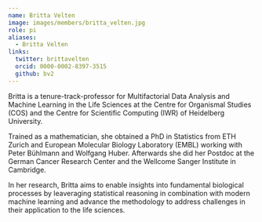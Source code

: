 ```yaml
---
name: Britta Velten
image: images/members/britta_velten.jpg
role: pi
aliases:
  - Britta Velten
links:
  twitter: brittavelten
  orcid: 0000-0002-8397-3515
  github: bv2
---
```


Britta is a tenure-track-professor for Multifactorial Data Analysis and Machine Learning in the Life Sciences at the Centre for Organismal Studies (COS) and the Centre for Scientific Computing (IWR) of Heidelberg University.

Trained as a mathematician, she obtained a PhD in Statistics from ETH Zurich and European Molecular Biology Laboratory (EMBL) working with Peter Bühlmann and Wolfgang Huber. Afterwards she did her Postdoc at the German Cancer Research Center and the Wellcome Sanger Institute in Cambridge. 

In her research, Britta aims to enable insights into fundamental biological processes by leaveraging statistical reasoning in combination with modern machine learning and advance the methodology to address challenges in their application to the life sciences.